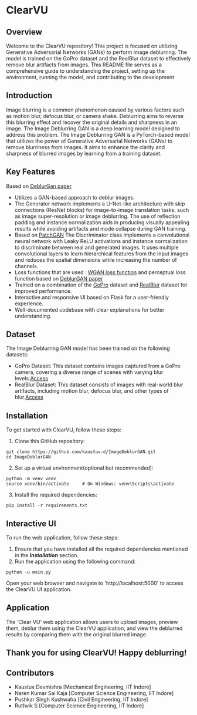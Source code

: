 # ClearVU 
## Overview 
Welcome to the ClearVU repository! This project is focused on utilizing Generative Adversarial Networks (GANs) to perform image deblurring. The model is trained on the GoPro dataset and the RealBlur dataset to effectively remove blur artifacts from images. This README file serves as a comprehensive guide to understanding the project, setting up the environment, running the model, and contributing to the development

## Introduction 
Image blurring is a common phenomenon caused by various factors such as motion blur, defocus blur, or camera shake. Deblurring aims to reverse this blurring effect and recover the original details and sharpness in an image. The Image Deblurring GAN is a deep learning model designed to address this problem.
The Image Deblurring GAN is a PyTorch-based model that utilizes the power of Generative Adversarial Networks (GANs) to remove blurriness from images. It aims to enhance the clarity and sharpness of blurred images by learning from a training dataset.

## Key Features
Based on [DeblurGan paper](https://github.com/kaustuv-d/ImageDeblurGAN/blob/main/DeblurGAN.pdf)
- Utilizes a GAN-based approach to deblur images.
- The Generator network implements a U-Net-like architecture with skip connections (ResNet blocks) for image-to-image translation tasks, such as image super-resolution or image deblurring. The use of reflection padding and instance normalization aids in producing visually appealing results while avoiding artifacts and mode collapse during GAN training.
- Based on [PatchGAN](https://paperswithcode.com/method/patchgan) The Discriminator class implements a convolutional neural network with Leaky ReLU activations and instance normalization to discriminate between real and generated images. It uses multiple convolutional layers to learn hierarchical features from the input images and reduces the spatial dimensions while increasing the number of channels.
- Loss functions that are used : [WGAN loss function](https://blog.paperspace.com/wgans/#:~:text=The%20loss%20function%20utilized%20in,to%20achieve%20more%20efficient%20results.) and perceptual loss function based on [DeblurGAN paper](https://github.com/KupynOrest/DeblurGAN)
- Trained on a combination of the [GoPro](https://paperswithcode.com/dataset/gopro) dataset and [RealBlur](https://paperswithcode.com/dataset/real-blur-dataset) dataset for improved performance.
- Interactive and responsive UI based on Flask for a user-friendly experience.
- Well-documented codebase with clear explanations for better understanding.

## Dataset
The Image Deblurring GAN model has been trained on the following datasets:
- GoPro Dataset: This dataset contains images captured from a GoPro camera, covering a diverse range of scenes with varying blur levels.[Access](https://paperswithcode.com/dataset/gopro)
- RealBlur Dataset: This dataset consists of images with real-world blur artifacts, including motion blur, defocus blur, and other types of blur.[Access](https://paperswithcode.com/dataset/real-blur-dataset)

## Installation
To get started with ClearVU, follow these steps:
1. Clone this GitHub repository:
```
git clone https://github.com/kaustuv-d/ImageDeblurGAN.git
cd ImageDeblurGAN
```
2. Set up a virtual environment(optional but recommended):
```
python -m venv venv
source venv/bin/activate     # On Windows: venv\Scripts\activate
```
3. Install the required dependencies:
```
pip install -r requirements.txt
```
## Interactive UI
To run the web application, follow these steps:
1. Ensure that you have installed all the required dependencies mentioned in the ***Installation*** section.
2. Run the application using the following command:
```
python -u main.py
```
Open your web browser and navigate to 'http://localhost:5000' to access the ClearVU UI application.

## Application
The 'Clear VU' web application allows users to upload images, preview them, deblur them using the ClearVU application, and view the deblurred results by comparing them with the original blurred image.

## Thank you for using ClearVU! Happy deblurring!

## Contributors
- Kaustuv Devmishra [Mechanical Engineering, IIT Indore]
- Naren Kumar Sai Kaja [Computer Science Engineering, IIT Indore]
- Pushkar Singh Kushwaha [Civil Engineering, IIT Indore]
- Ruthvik S [Computer Science Engineering, IIT Indore]
